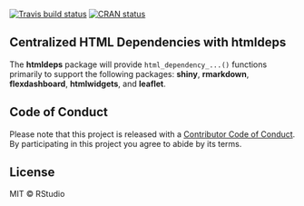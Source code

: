
<!-- README.md is generated from README.Rmd. Please edit that file -->

[![Travis build
status](https://travis-ci.org/rstudio/htmldeps.svg?branch=master)](https://travis-ci.org/rstudio/htmldeps)
[![CRAN
status](https://www.r-pkg.org/badges/version/htmldeps)](https://cran.r-project.org/package=htmldeps)

## Centralized HTML Dependencies with **htmldeps**

The **htmldeps** package will provide `html_dependency_...()` functions
primarily to support the following packages: **shiny**, **rmarkdown**,
**flexdashboard**, **htmlwidgets**, and **leaflet**.

## Code of Conduct

Please note that this project is released with a [Contributor Code of
Conduct](CODE_OF_CONDUCT.md). By participating in this project you agree
to abide by its terms.

## License

MIT © RStudio
